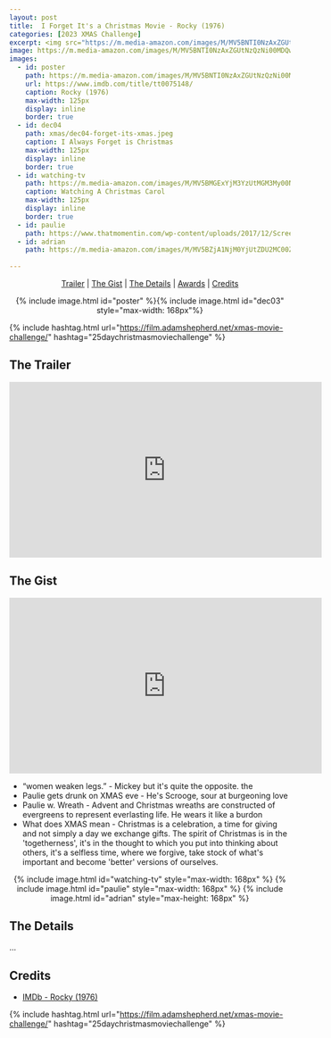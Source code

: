 ```yaml
---
layout: post
title:  I Forget It's a Christmas Movie - Rocky (1976)
categories: [2023 XMAS Challenge]
excerpt: <img src="https://m.media-amazon.com/images/M/MV5BNTI0NzAxZGUtNzQzNi00MDQwLTgyOWUtZThmZTZiOTQzN2VmXkEyXkFqcGdeQXVyMjgyNDU4MjE@._V1_FMjpg_UX1000_.jpg" width="125px"/>
image: https://m.media-amazon.com/images/M/MV5BNTI0NzAxZGUtNzQzNi00MDQwLTgyOWUtZThmZTZiOTQzN2VmXkEyXkFqcGdeQXVyMjgyNDU4MjE@._V1_FMjpg_UX1000_.jpg
images:
  - id: poster
    path: https://m.media-amazon.com/images/M/MV5BNTI0NzAxZGUtNzQzNi00MDQwLTgyOWUtZThmZTZiOTQzN2VmXkEyXkFqcGdeQXVyMjgyNDU4MjE@._V1_FMjpg_UX1000_.jpg
    url: https://www.imdb.com/title/tt0075148/
    caption: Rocky (1976)
    max-width: 125px
    display: inline
    border: true
  - id: dec04
    path: xmas/dec04-forget-its-xmas.jpeg
    caption: I Always Forget is Christmas
    max-width: 125px
    display: inline
    border: true
  - id: watching-tv
    path: https://m.media-amazon.com/images/M/MV5BMGExYjM3YzUtMGM3My00N2Y5LWJhYTgtYzdiYTk3Y2Q4ZDcyXkEyXkFqcGdeQXVyMTE0NTczNDAz._V1_FMjpg_UX1919_.jpg
    caption: Watching A Christmas Carol
    max-width: 125px
    display: inline
    border: true
  - id: paulie
    path: https://www.thatmomentin.com/wp-content/uploads/2017/12/Screen-Shot-2017-12-16-at-7.00.15-PM-650x414.png
  - id: adrian
    path: https://m.media-amazon.com/images/M/MV5BZjA1NjM0YjUtZDU2MC00ZmE2LWFiZWItYTQwMjc4MzEyMzJjXkEyXkFqcGdeQXVyNDIzNDExOQ@@._V1_FMjpg_UX925_.jpg
    
---
```


<div style="text-align: center">
  <p><a href="#the-trailer">Trailer</a> | <a href="#the-gist">The Gist</a> | <a href="#the-details">The Details</a> | <a href="#awards">Awards</a> | <a href="#credits">Credits</a></p>
  <p>{% include image.html id="poster" %}{% include image.html id="dec03" style="max-width: 168px"%}</p>
</div>

{% include hashtag.html url="https://film.adamshepherd.net/xmas-movie-challenge/" hashtag="25daychristmasmoviechallenge" %}

## The Trailer 

<div style="text-align: center">
  <iframe width="560" height="315" src="https://www.youtube.com/embed/3VUblDwa648?si=rVvd0ZDh0M2_T6nA" title="YouTube video player" frameborder="0" allow="accelerometer; autoplay; clipboard-write; encrypted-media; gyroscope; picture-in-picture; web-share" allowfullscreen></iframe>
</div>

## The Gist

<iframe width="560" height="315" src="https://www.youtube.com/embed/B_AN4j6ko3k?si=mWJDgaLxmgJrhhb8" title="YouTube video player" frameborder="0" allow="accelerometer; autoplay; clipboard-write; encrypted-media; gyroscope; picture-in-picture; web-share" allowfullscreen></iframe>

* “women weaken legs.” - Mickey but it's quite the opposite. the 
* Paulie gets drunk on XMAS eve - He's Scrooge, sour at burgeoning love
* Paulie w. Wreath - Advent and Christmas wreaths are constructed of evergreens to represent everlasting life. He wears it like a burdon
* What does XMAS mean - Christmas is a celebration, a time for giving and not simply a day we exchange gifts. The spirit of Christmas is in the 'togetherness', it's in the thought to which you put into thinking about others, it's a selfless time, where we forgive, take stock of what's important and become 'better' versions of ourselves.

<div style="text-align: center">
  {% include image.html id="watching-tv" style="max-width: 168px" %}
  {% include image.html id="paulie" style="max-width: 168px" %}
  {% include image.html id="adrian" style="max-height: 168px" %}
</div>


## The Details

...



## Credits

* [IMDb - Rocky (1976)](https://www.imdb.com/title/tt0075148/)


{% include hashtag.html url="https://film.adamshepherd.net/xmas-movie-challenge/" hashtag="25daychristmasmoviechallenge" %}

<p>&nbsp;</p>
